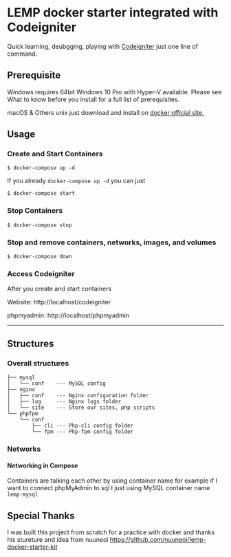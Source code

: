 # LEMP docker starter integrated with Codeigniter

Quick learning, deubgging, playing with [Codeigniter](https://codeigniter.com/) just one line of command.

## Prerequisite

Windows requires 64bit Windows 10 Pro with Hyper-V available. Please see What to know before you install for a full list of prerequisites.

macOS & Others unix just download and install on [docker official site.](https://www.docker.com/get-docker)

## Usage

### Create and Start Containers

```
$ docker-compose up -d
```

If you already ```docker-compose up -d``` you can just

```
$ docker-compose start
```

### Stop Containers

```
$ docker-compose stop
```

### Stop and remove containers, networks, images, and volumes

```
$ docker-compose down
```

### Access Codeigniter

After you create and start containers

Website: http://localhost/codeigniter

phpmyadmin: http://localhost/phpmyadmin

---

## Structures

### Overall structures

```
├── mysql
│   └── conf    --- MySQL config
├── nginx
│   ├── conf    --- Nginx configuration folder
│   ├── log     --- Nginx logs folder
│   └── site    --- Store our sites, php scripts
└── phpfpm
    └── conf
        ├── cli --- Php-cli config folder
        └── fpm --- Php-fpm config folder
```

### Networks

#### Networking in Compose

Containers are talking each other by using container name for example if I want to connect phpMyAdmin to sql I just using MySQL container name `lemp-mysql`


## Special Thanks

I was built this project from scratch for a practice with docker and thanks his stureture and idea from nuuneoi https://github.com/nuuneoi/lemp-docker-starter-kit
